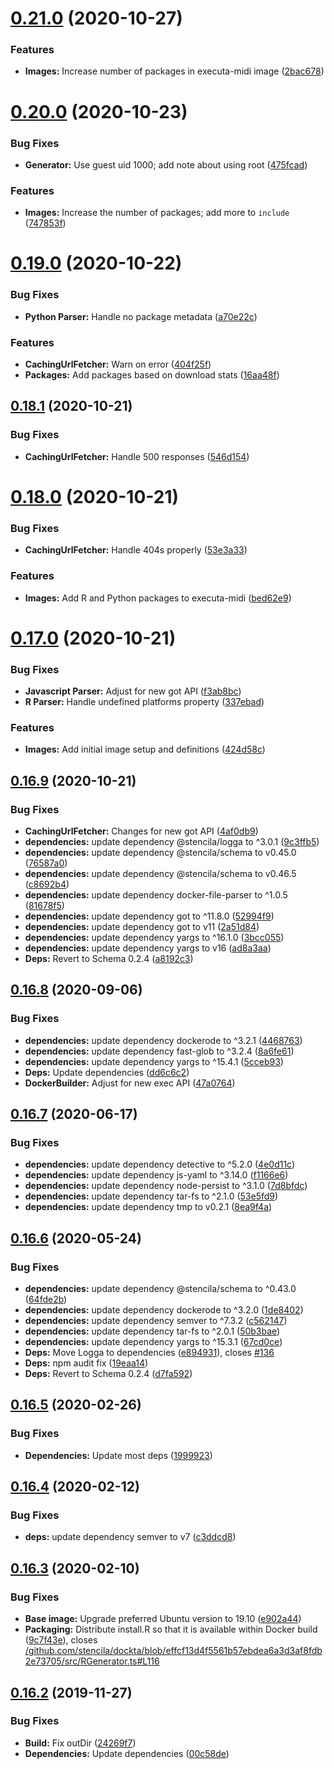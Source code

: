 # [0.21.0](https://github.com/stencila/dockta/compare/v0.20.0...v0.21.0) (2020-10-27)


### Features

* **Images:** Increase number of packages in executa-midi image ([2bac678](https://github.com/stencila/dockta/commit/2bac67844ca39891907f7549338c08ba9415fabd))

# [0.20.0](https://github.com/stencila/dockta/compare/v0.19.0...v0.20.0) (2020-10-23)


### Bug Fixes

* **Generator:** Use guest uid 1000; add note about using root ([475fcad](https://github.com/stencila/dockta/commit/475fcadd5a09d8621c1765823c71a45b92392f6d))


### Features

* **Images:** Increase the number of packages; add more to `include` ([747853f](https://github.com/stencila/dockta/commit/747853fc043b6bbdd2319e8418d3868f2ded3e3a))

# [0.19.0](https://github.com/stencila/dockta/compare/v0.18.1...v0.19.0) (2020-10-22)


### Bug Fixes

* **Python Parser:** Handle no package metadata ([a70e22c](https://github.com/stencila/dockta/commit/a70e22c9f3f387cdadbcb6f5672a3738a9058b0c))


### Features

* **CachingUrlFetcher:** Warn on error ([404f25f](https://github.com/stencila/dockta/commit/404f25f654f3e5deb9a2269c827be6143f4a3400))
* **Packages:** Add packages based on download stats ([16aa48f](https://github.com/stencila/dockta/commit/16aa48fc47dfc92b0bf3d503c6ebacae4069033b))

## [0.18.1](https://github.com/stencila/dockta/compare/v0.18.0...v0.18.1) (2020-10-21)


### Bug Fixes

* **CachingUrlFetcher:** Handle 500 responses ([546d154](https://github.com/stencila/dockta/commit/546d15453b61bd09afab3997ca00485b1bba0ea3))

# [0.18.0](https://github.com/stencila/dockta/compare/v0.17.0...v0.18.0) (2020-10-21)


### Bug Fixes

* **CachingUrlFetcher:** Handle 404s properly ([53e3a33](https://github.com/stencila/dockta/commit/53e3a33eff12766753a9957386d51bcade6c26a9))


### Features

* **Images:** Add R and Python packages to executa-midi ([bed62e9](https://github.com/stencila/dockta/commit/bed62e9e2c4b02e82da6fd74223fb20bbadfbd47))

# [0.17.0](https://github.com/stencila/dockta/compare/v0.16.9...v0.17.0) (2020-10-21)


### Bug Fixes

* **Javascript Parser:** Adjust for new got API ([f3ab8bc](https://github.com/stencila/dockta/commit/f3ab8bce946f6f7453d945b1036f7b1e3d43bbe4))
* **R Parser:** Handle undefined platforms property ([337ebad](https://github.com/stencila/dockta/commit/337ebaddddda998bec5204cc6c905de0ed6fd31d))


### Features

* **Images:** Add initial image setup and definitions ([424d58c](https://github.com/stencila/dockta/commit/424d58cb15122b4c7acfbc62ff1ec1bd1ec4c5d2))

## [0.16.9](https://github.com/stencila/dockta/compare/v0.16.8...v0.16.9) (2020-10-21)


### Bug Fixes

* **CachingUrlFetcher:** Changes for new got API ([4af0db9](https://github.com/stencila/dockta/commit/4af0db920ffa685d0c00b15e3b2984260a2d33c3))
* **dependencies:** update dependency @stencila/logga to ^3.0.1 ([9c3ffb5](https://github.com/stencila/dockta/commit/9c3ffb56b7ea843831852f3037712274be5d1664))
* **dependencies:** update dependency @stencila/schema to v0.45.0 ([76587a0](https://github.com/stencila/dockta/commit/76587a037a7b6682e3284c76c548f88aa3f088ff))
* **dependencies:** update dependency @stencila/schema to v0.46.5 ([c8692b4](https://github.com/stencila/dockta/commit/c8692b4964eec00a79c99a08b0d2aaab04a7ed65))
* **dependencies:** update dependency docker-file-parser to ^1.0.5 ([81678f5](https://github.com/stencila/dockta/commit/81678f50c51aa9327384626578790c10b18f259e))
* **dependencies:** update dependency got to ^11.8.0 ([52994f9](https://github.com/stencila/dockta/commit/52994f9b35a4bde297854047c95645cb272b8184))
* **dependencies:** update dependency got to v11 ([2a51d84](https://github.com/stencila/dockta/commit/2a51d848bff549e13f38929082de8b40ee558654))
* **dependencies:** update dependency yargs to ^16.1.0 ([3bcc055](https://github.com/stencila/dockta/commit/3bcc05545eef3b2ac062110bab8172aadf2c9739))
* **dependencies:** update dependency yargs to v16 ([ad8a3aa](https://github.com/stencila/dockta/commit/ad8a3aa647085600646b32804ac1ff706cb11e12))
* **Deps:** Revert to Schema 0.2.4 ([a8192c3](https://github.com/stencila/dockta/commit/a8192c3d283ac1216f2444c2c8b4542607596379))

## [0.16.8](https://github.com/stencila/dockta/compare/v0.16.7...v0.16.8) (2020-09-06)


### Bug Fixes

* **dependencies:** update dependency dockerode to ^3.2.1 ([4468763](https://github.com/stencila/dockta/commit/4468763ede15a03fb2949d1e933d3a364bbfd4a6))
* **dependencies:** update dependency fast-glob to ^3.2.4 ([8a6fe61](https://github.com/stencila/dockta/commit/8a6fe61a465fb7b004a59424d4101c2bf91cfcb3))
* **dependencies:** update dependency yargs to ^15.4.1 ([5cceb93](https://github.com/stencila/dockta/commit/5cceb936511d404811b56b077d38040dfc30b9da))
* **Deps:** Update dependencies ([dd6c6c2](https://github.com/stencila/dockta/commit/dd6c6c2b014e3985928ef0f14155a1e6c292896a))
* **DockerBuilder:** Adjust for new exec API ([47a0764](https://github.com/stencila/dockta/commit/47a07648eaf38dce2cce82eefb1e221578331f3b))

## [0.16.7](https://github.com/stencila/dockta/compare/v0.16.6...v0.16.7) (2020-06-17)


### Bug Fixes

* **dependencies:** update dependency detective to ^5.2.0 ([4e0d11c](https://github.com/stencila/dockta/commit/4e0d11c96cdee6bb9538d6f137d6ee01c7f574c7))
* **dependencies:** update dependency js-yaml to ^3.14.0 ([f1166e6](https://github.com/stencila/dockta/commit/f1166e6bf16460291520ba3734b309e03dccf3ba))
* **dependencies:** update dependency node-persist to ^3.1.0 ([7d8bfdc](https://github.com/stencila/dockta/commit/7d8bfdc8a4a97571c1e9e85a42a0dd7213de633f))
* **dependencies:** update dependency tar-fs to ^2.1.0 ([53e5fd9](https://github.com/stencila/dockta/commit/53e5fd9406ffaa5763b2bc016d23356bd60b99e6))
* **dependencies:** update dependency tmp to v0.2.1 ([8ea9f4a](https://github.com/stencila/dockta/commit/8ea9f4a3afa7a3ed4f03cd230d1c80f69ed659db))

## [0.16.6](https://github.com/stencila/dockta/compare/v0.16.5...v0.16.6) (2020-05-24)


### Bug Fixes

* **dependencies:** update dependency @stencila/schema to ^0.43.0 ([64fde2b](https://github.com/stencila/dockta/commit/64fde2bd1862de92a77d19b53a7dc709f20f8b4e))
* **dependencies:** update dependency dockerode to ^3.2.0 ([1de8402](https://github.com/stencila/dockta/commit/1de84022c6bd2131274dae0a63ae57485dc4ddd9))
* **dependencies:** update dependency semver to ^7.3.2 ([c562147](https://github.com/stencila/dockta/commit/c5621475a80cccf5d0425665d699aeb0857280d9))
* **dependencies:** update dependency tar-fs to ^2.0.1 ([50b3bae](https://github.com/stencila/dockta/commit/50b3baea1e3471c62e47137adc23cd671a182e43))
* **dependencies:** update dependency yargs to ^15.3.1 ([67cd0ce](https://github.com/stencila/dockta/commit/67cd0cec958b341536653d063bad54a0adf3fb25))
* **Deps:** Move Logga to dependencies ([e894931](https://github.com/stencila/dockta/commit/e8949317d91ca77f67beed0608b761f9515b7c42)), closes [#136](https://github.com/stencila/dockta/issues/136)
* **Deps:** npm audit fix ([19eaa14](https://github.com/stencila/dockta/commit/19eaa14b173da5bfea956a5722c5cde4f497e929))
* **Deps:** Revert to Schema 0.2.4 ([d7fa592](https://github.com/stencila/dockta/commit/d7fa592ed33e19297da5ead2d242d4f1a19ba2b4))

## [0.16.5](https://github.com/stencila/dockta/compare/v0.16.4...v0.16.5) (2020-02-26)


### Bug Fixes

* **Dependencies:** Update most deps ([1999923](https://github.com/stencila/dockta/commit/19999234aa15c3f31d23ac20c26d912403646463))

## [0.16.4](https://github.com/stencila/dockta/compare/v0.16.3...v0.16.4) (2020-02-12)


### Bug Fixes

* **deps:** update dependency semver to v7 ([c3ddcd8](https://github.com/stencila/dockta/commit/c3ddcd86cd69560f374016796a3bf68a20a4558f))

## [0.16.3](https://github.com/stencila/dockta/compare/v0.16.2...v0.16.3) (2020-02-10)


### Bug Fixes

* **Base image:** Upgrade preferred Ubuntu version to 19.10 ([e902a44](https://github.com/stencila/dockta/commit/e902a442eaea8c73b2f79c992b63f2fb2727092a))
* **Packaging:** Distribute install.R so that it is available within Docker build ([9c7f43e](https://github.com/stencila/dockta/commit/9c7f43ebd171aea6b51f7cdcfdc820aa7435bfff)), closes [/github.com/stencila/dockta/blob/effcf13d4f5561b57ebdea6a3d3af8fdb2e73705/src/RGenerator.ts#L116](https://github.com//github.com/stencila/dockta/blob/effcf13d4f5561b57ebdea6a3d3af8fdb2e73705/src/RGenerator.ts/issues/L116)

## [0.16.2](https://github.com/stencila/dockta/compare/v0.16.1...v0.16.2) (2019-11-27)


### Bug Fixes

* **Build:** Fix outDir ([24269f7](https://github.com/stencila/dockta/commit/24269f7))
* **Dependencies:** Update dependencies ([00c58de](https://github.com/stencila/dockta/commit/00c58de))
